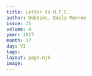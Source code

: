 ```yaml
---
title: Letter to H.F.C.
author: Dobbins, Emily Munroe
issue: 25
volume: 4
year: 1917
month: 17
day: VI
tags:
layout: page.njk
image:
---
```





